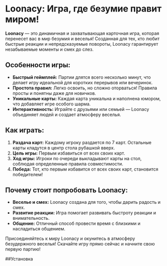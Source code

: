 # Loonacy: Игра, где безумие правит миром!

**Loonacy** — это динамичная и захватывающая карточная игра, которая перенесет вас в мир безумия и веселья! Созданная для тех, кто любит быстрые реакции и непредсказуемые повороты, Loonacy гарантирует незабываемые моменты и смех до слез.

## Особенности игры:

- **Быстрый геймплей:** Партии длятся всего несколько минут, что делает игру идеальной для коротких перерывов или вечеринок.
- **Простота правил:** Легко освоить, но сложно оторваться! Правила просты и понятны даже для новичков.
- **Уникальные карты:** Каждая карта уникальна и наполнена юмором, что добавляет игре особого шарма.
- **Интерактивность:** Играйте с друзьями или семьей — Loonacy объединяет людей и создает атмосферу веселья.

## Как играть:

1. **Раздача карт:** Каждому игроку раздается по 7 карт. Остальные карты кладутся в центр стола рубашкой вверх.
2. **Цель игры:** Первым избавиться от всех своих карт.
3. **Ход игры:** Игроки по очереди выкладывают карты на стол, соблюдая определенные правила совместимости.
4. **Победа:** Тот, кто первым избавится от всех своих карт, становится победителем!

## Почему стоит попробовать Loonacy:

- **Веселье и смех:** Loonacy создана для того, чтобы дарить радость и смех.
- **Развитие реакции:** Игра помогает развивать быстроту реакции и внимательность.
- **Общение:** Отличный способ провести время с близкими и насладиться общением.

Присоединяйтесь к миру Loonacy и окунитесь в атмосферу безудержного веселья! Скачайте игру прямо сейчас и начните свою первую партию!

##Установка

